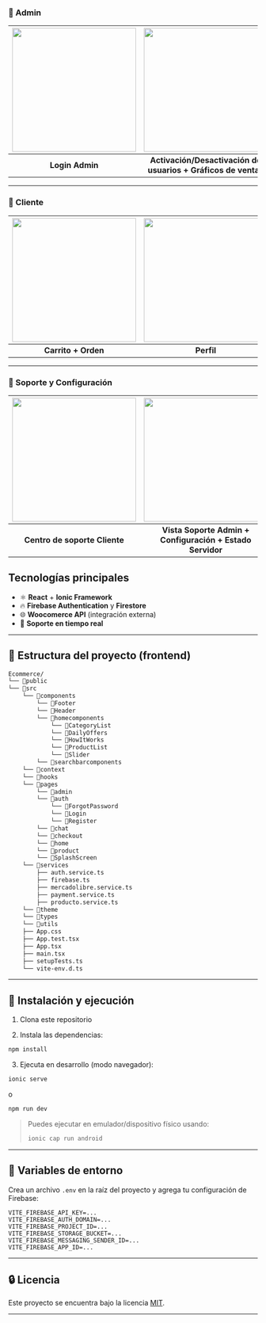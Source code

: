 ### 🔐 Admin
| <img src="https://github.com/user-attachments/assets/6594e209-9e24-4489-9325-95d3f2a462b7" width="250px"> | <img src="https://github.com/user-attachments/assets/4c5330b6-3321-4381-b27f-32ea51a7a289" width="250px"> | <img src="https://github.com/user-attachments/assets/ca27d708-2600-441b-9fe9-372bcf7c46a5" width="250px"> |
|:--:|:--:|:--:|
| **Login Admin** | **Activación/Desactivación de usuarios + Gráficos de ventas** | **Manejo de órdenes + Reportes y PDF** |

---

### 🛒 Cliente
| <img src="https://github.com/user-attachments/assets/a5c0d92b-f3ba-493a-aa97-ad96cc4a5553" width="250px"> | <img src="https://github.com/user-attachments/assets/21031ff1-72b5-4e94-96e9-f0da93e0ea9c" width="250px"> |
|:--:|:--:|
| **Carrito + Orden** | **Perfil** |

---

### 💬 Soporte y Configuración
| <img src="https://github.com/user-attachments/assets/7e7acdf4-a874-42da-aaf9-e19b6d784a5a" width="250px"> | <img src="https://github.com/user-attachments/assets/ed8969a4-fcae-4a2c-9b8e-ce974005ccbd" width="250px"> |
|:--:|:--:|
| **Centro de soporte Cliente** | **Vista Soporte Admin + Configuración + Estado Servidor** |



## Tecnologías principales

- ⚛️ **React** + **Ionic Framework**
- 🔥 **Firebase Authentication** y **Firestore**
- 🌐 **Woocomerce API** (integración externa)
- 💬 **Soporte en tiempo real**

---

## 📁 Estructura del proyecto (frontend)

```bash
Ecommerce/
└── 📁public
└── 📁src
    └── 📁components
        └── 📁Footer
        └── 📁Header
        └── 📁homecomponents
            └── 📁CategoryList
            └── 📁DailyOffers
            └── 📁HowItWorks
            └── 📁ProductList
            └── 📁Slider
        └── 📁searchbarcomponents
    └── 📁context
    └── 📁hooks
    └── 📁pages
        └── 📁admin
        └── 📁auth
            └── 📁ForgotPassword
            └── 📁Login
            └── 📁Register
        └── 📁chat
        └── 📁checkout
        └── 📁home
        └── 📁product
        └── 📁SplashScreen
    └── 📁services
        ├── auth.service.ts
        ├── firebase.ts
        ├── mercadolibre.service.ts
        ├── payment.service.ts
        ├── producto.service.ts
    └── 📁theme
    └── 📁types
    └── 📁utils
    ├── App.css
    ├── App.test.tsx
    ├── App.tsx
    ├── main.tsx
    ├── setupTests.ts
    └── vite-env.d.ts
```

---

## 🧩 Instalación y ejecución

1. Clona este repositorio

2. Instala las dependencias:

```bash
npm install
```

3. Ejecuta en desarrollo (modo navegador):

```bash
ionic serve
```

o

```bash
npm run dev
```

> Puedes ejecutar en emulador/dispositivo físico usando:
>
> ```bash
> ionic cap run android
> ```

---

## 🔐 Variables de entorno

Crea un archivo `.env` en la raíz del proyecto y agrega tu configuración de Firebase:

```env
VITE_FIREBASE_API_KEY=...
VITE_FIREBASE_AUTH_DOMAIN=...
VITE_FIREBASE_PROJECT_ID=...
VITE_FIREBASE_STORAGE_BUCKET=...
VITE_FIREBASE_MESSAGING_SENDER_ID=...
VITE_FIREBASE_APP_ID=...
```

---

## 🔒 Licencia

Este proyecto se encuentra bajo la licencia [MIT](LICENSE).

---
